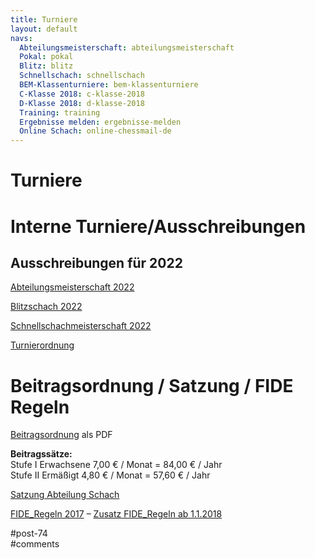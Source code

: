 ```yaml
---
title: Turniere 
layout: default
navs:
  Abteilungsmeisterschaft: abteilungsmeisterschaft
  Pokal: pokal
  Blitz: blitz
  Schnellschach: schnellschach
  BEM-Klassenturniere: bem-klassenturniere
  C-Klasse 2018: c-klasse-2018
  D-Klasse 2018: d-klasse-2018
  Training: training
  Ergebnisse melden: ergebnisse-melden
  Online Schach: online-chessmail-de
---
```

<div class="post-74 page type-page status-publish hentry" id="post-74">
<h1 class="entry-title">Turniere</h1>
<div class="entry-content">
<h1>Interne Turniere/Ausschreibungen</h1>
<h2>Ausschreibungen für 2022</h2>
<p><a href="https://www.narva-schach.de/wordpress/wp-content/uploads/2022/03/Abteilungsmeisterschaft-2022.pdf">Abteilungsmeisterschaft 2022</a></p>
<p><a href="https://www.narva-schach.de/wordpress/wp-content/uploads/2022/03/Blitzschach-2022.pdf">Blitzschach 2022</a></p>
<p><a href="https://www.narva-schach.de/wordpress/wp-content/uploads/2022/03/Schnellschachmeisterschaft-2022.pdf">Schnellschachmeisterschaft 2022</a></p>
<p><a href="http://www.narva-schach.de/wordpress/wp-content/uploads/2020/01/Turnierordnung.pdf">Turnierordnung</a></p>
<h1>Beitragsordnung / Satzung / FIDE Regeln</h1>
<p><a href="http://www.narva-schach.de/wordpress/wp-content/uploads/2020/02/Beitragsordnung-2019.pdf" rel="noopener" target="_blank">Beitragsordnung</a> als PDF</p>
<p><strong>Beitragssätze:</strong><br/>
Stufe I Erwachsene 7,00 € / Monat = 84,00 € / Jahr<br/>
Stufe II Ermäßigt 4,80 € / Monat = 57,60 € / Jahr</p>
<p><a href="https://www.narva-schach.de/wordpress/wp-content/uploads/2022/08/Satzung-Abteilung-Schach_2022.pdf" rel="noopener" target="_blank">Satzung Abteilung Schach</a></p>
<p><a href="https://www.schachbund.de/srk-downloads.html?file=files/dsb/srk/downloads/FIDE-Regeln-2017-Final-DEU-ENG.PDF">FIDE_Regeln 2017</a> – <a href="https://www.schachbund.de/srk-downloads.html?file=files/dsb/srk/2017/171113_FIDERegeln_neu.pdf">Zusatz FIDE_Regeln ab 1.1.2018</a></p>
</div><!-- .entry-content -->
</div> #post-74 
<div id="comments">
</div> #comments 
